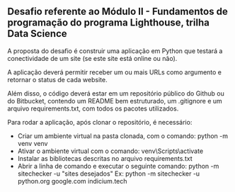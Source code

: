 ## Desafio referente ao Módulo II - Fundamentos de programação do programa Lighthouse, trilha Data Science

A proposta do desafio é construir uma aplicação em Python que testará a conectividade de um site (se este site está online ou não).

A aplicação deverá permitir receber um ou mais URLs como argumento e retornar o status de cada website.

Além disso, o código deverá estar em um repositório público do Github ou do Bitbucket, contendo um README bem estruturado, um .gitignore e um arquivo requirements.txt, com todos os pacotes utilizados.

Para rodar a aplicação, após clonar o repositório, é necessário:
* Criar um ambiente virtual na pasta clonada, com o comando: python -m venv venv
* Ativar o ambiente virtual com o comando: venv\Scripts\activate
* Instalar as bibliotecas descritas no arquivo requirements.txt
* Abrir a linha de comando e executar o seguinte comando: python -m sitechecker -u "sites desejados"
    Ex: python -m sitechecker -u python.org google.com indicium.tech